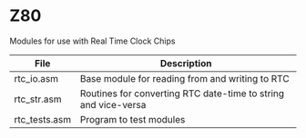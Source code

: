# Z80

Modules for use with Real Time Clock Chips

| File          | Description                                                    |
| ------------- | -------------------------------------------------------------- |
| rtc_io.asm    | Base module for reading from and writing to RTC                |
| rtc_str.asm   | Routines for converting RTC date-time to string and vice-versa |
| rtc_tests.asm | Program to test modules                                        |

